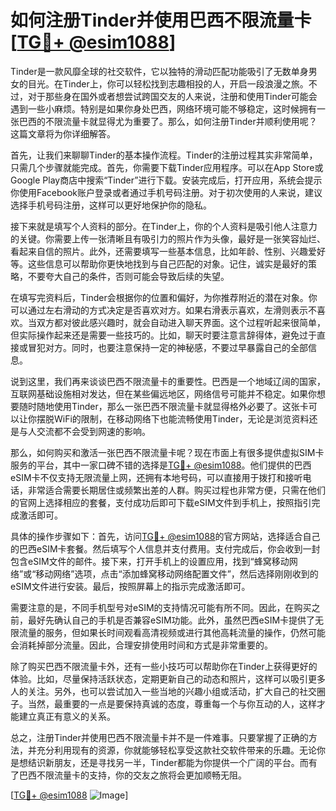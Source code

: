 # 如何注册Tinder并使用巴西不限流量卡 [[TG💪+ @esim1088](https://t.me/s/esim1088)]

Tinder是一款风靡全球的社交软件，它以独特的滑动匹配功能吸引了无数单身男女的目光。在Tinder上，你可以轻松找到志趣相投的人，开启一段浪漫之旅。不过，对于那些身在国外或者想尝试跨国交友的人来说，注册和使用Tinder可能会遇到一些小麻烦。特别是如果你身处巴西，网络环境可能不够稳定，这时候拥有一张巴西的不限流量卡就显得尤为重要了。那么，如何注册Tinder并顺利使用呢？这篇文章将为你详细解答。

首先，让我们来聊聊Tinder的基本操作流程。Tinder的注册过程其实非常简单，只需几个步骤就能完成。首先，你需要下载Tinder应用程序。可以在App Store或Google Play商店中搜索“Tinder”进行下载。安装完成后，打开应用，系统会提示你使用Facebook账户登录或者通过手机号码注册。对于初次使用的人来说，建议选择手机号码注册，这样可以更好地保护你的隐私。

接下来就是填写个人资料的部分。在Tinder上，你的个人资料是吸引他人注意力的关键。你需要上传一张清晰且有吸引力的照片作为头像，最好是一张笑容灿烂、看起来自信的照片。此外，还需要填写一些基本信息，比如年龄、性别、兴趣爱好等。这些信息可以帮助你更快地找到与自己匹配的对象。记住，诚实是最好的策略，不要夸大自己的条件，否则可能会导致后续的失望。

在填写完资料后，Tinder会根据你的位置和偏好，为你推荐附近的潜在对象。你可以通过左右滑动的方式决定是否喜欢对方。如果右滑表示喜欢，左滑则表示不喜欢。当双方都对彼此感兴趣时，就会自动进入聊天界面。这个过程听起来很简单，但实际操作起来还是需要一些技巧的。比如，聊天时要注意言辞得体，避免过于直接或冒犯对方。同时，也要注意保持一定的神秘感，不要过早暴露自己的全部信息。

说到这里，我们再来谈谈巴西不限流量卡的重要性。巴西是一个地域辽阔的国家，互联网基础设施相对发达，但在某些偏远地区，网络信号可能并不稳定。如果你想要随时随地使用Tinder，那么一张巴西不限流量卡就显得格外必要了。这张卡可以让你摆脱WiFi的限制，在移动网络下也能流畅使用Tinder，无论是浏览资料还是与人交流都不会受到网速的影响。

那么，如何购买和激活一张巴西不限流量卡呢？现在市面上有很多提供虚拟SIM卡服务的平台，其中一家口碑不错的选择是[TG💪+ @esim1088](https://t.me/s/esim1088)。他们提供的巴西eSIM卡不仅支持无限流量上网，还拥有本地号码，可以直接用于拨打和接听电话，非常适合需要长期居住或频繁出差的人群。购买过程也非常方便，只需在他们的官网上选择相应的套餐，支付成功后即可下载eSIM文件到手机上，按照指引完成激活即可。

具体的操作步骤如下：首先，访问[TG💪+ @esim1088](https://t.me/s/esim1088)的官方网站，选择适合自己的巴西eSIM卡套餐。然后填写个人信息并支付费用。支付完成后，你会收到一封包含eSIM文件的邮件。接下来，打开手机上的设置应用，找到“蜂窝移动网络”或“移动网络”选项，点击“添加蜂窝移动网络配置文件”，然后选择刚刚收到的eSIM文件进行安装。最后，按照屏幕上的指示完成激活即可。

需要注意的是，不同手机型号对eSIM的支持情况可能有所不同。因此，在购买之前，最好先确认自己的手机是否兼容eSIM功能。此外，虽然巴西eSIM卡提供了无限流量的服务，但如果长时间观看高清视频或进行其他高耗流量的操作，仍然可能会消耗掉部分流量。因此，合理安排使用时间和方式是非常重要的。

除了购买巴西不限流量卡外，还有一些小技巧可以帮助你在Tinder上获得更好的体验。比如，尽量保持活跃状态，定期更新自己的动态和照片，这样可以吸引更多人的关注。另外，也可以尝试加入一些当地的兴趣小组或活动，扩大自己的社交圈子。当然，最重要的一点是要保持真诚的态度，尊重每一个与你互动的人，这样才能建立真正有意义的关系。

总之，注册Tinder并使用巴西不限流量卡并不是一件难事。只要掌握了正确的方法，并充分利用现有的资源，你就能够轻松享受这款社交软件带来的乐趣。无论你是想结识新朋友，还是寻找另一半，Tinder都能为你提供一个广阔的平台。而有了巴西不限流量卡的支持，你的交友之旅将会更加顺畅无阻。

[[TG💪+ @esim1088](https://t.me/s/esim1088) ![Image](https://i.postimg.cc/4NQfJmqS/Snipaste-2025-05-13-00-14-12.png)]